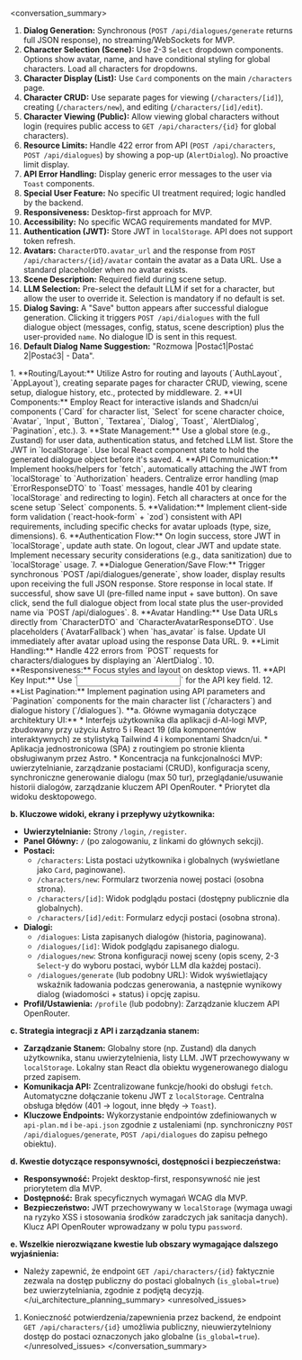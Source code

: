 <conversation_summary>
<decisions>
1.  **Dialog Generation:** Synchronous (`POST /api/dialogues/generate` returns full JSON response), no streaming/WebSockets for MVP.
2.  **Character Selection (Scene):** Use 2-3 `Select` dropdown components. Options show avatar, name, and have conditional styling for global characters. Load all characters for dropdowns.
3.  **Character Display (List):** Use `Card` components on the main `/characters` page.
4.  **Character CRUD:** Use separate pages for viewing (`/characters/[id]`), creating (`/characters/new`), and editing (`/characters/[id]/edit`).
5.  **Character Viewing (Public):** Allow viewing global characters without login (requires public access to `GET /api/characters/{id}` for global characters).
6.  **Resource Limits:** Handle 422 error from API (`POST /api/characters`, `POST /api/dialogues`) by showing a pop-up (`AlertDialog`). No proactive limit display.
7.  **API Error Handling:** Display generic error messages to the user via `Toast` components.
8.  **Special User Feature:** No specific UI treatment required; logic handled by the backend.
9.  **Responsiveness:** Desktop-first approach for MVP.
10. **Accessibility:** No specific WCAG requirements mandated for MVP.
11. **Authentication (JWT):** Store JWT in `localStorage`. API does not support token refresh.
12. **Avatars:** `CharacterDTO.avatar_url` and the response from `POST /api/characters/{id}/avatar` contain the avatar as a Data URL. Use a standard placeholder when no avatar exists.
13. **Scene Description:** Required field during scene setup.
14. **LLM Selection:** Pre-select the default LLM if set for a character, but allow the user to override it. Selection is mandatory if no default is set.
15. **Dialog Saving:** A "Save" button appears after successful dialogue generation. Clicking it triggers `POST /api/dialogues` with the full dialogue object (messages, config, status, scene description) plus the user-provided `name`. No dialogue ID is sent in this request.
16. **Default Dialog Name Suggestion:** "Rozmowa |Postać1|Postać 2|Postać3| - Data".
</decisions>
<matched_recommendations>
1.  **Routing/Layout:** Utilize Astro for routing and layouts (`AuthLayout`, `AppLayout`), creating separate pages for character CRUD, viewing, scene setup, dialogue history, etc., protected by middleware.
2.  **UI Components:** Employ React for interactive islands and Shadcn/ui components (`Card` for character list, `Select` for scene character choice, `Avatar`, `Input`, `Button`, `Textarea`, `Dialog`, `Toast`, `AlertDialog`, `Pagination`, etc.).
3.  **State Management:** Use a global store (e.g., Zustand) for user data, authentication status, and fetched LLM list. Store the JWT in `localStorage`. Use local React component state to hold the generated dialogue object before it's saved.
4.  **API Communication:** Implement hooks/helpers for `fetch`, automatically attaching the JWT from `localStorage` to `Authorization` headers. Centralize error handling (map `ErrorResponseDTO` to `Toast` messages, handle 401 by clearing `localStorage` and redirecting to login). Fetch all characters at once for the scene setup `Select` components.
5.  **Validation:** Implement client-side form validation (`react-hook-form` + `zod`) consistent with API requirements, including specific checks for avatar uploads (type, size, dimensions).
6.  **Authentication Flow:** On login success, store JWT in `localStorage`, update auth state. On logout, clear JWT and update state. Implement necessary security considerations (e.g., data sanitization) due to `localStorage` usage.
7.  **Dialogue Generation/Save Flow:** Trigger synchronous `POST /api/dialogues/generate`, show loader, display results upon receiving the full JSON response. Store response in local state. If successful, show save UI (pre-filled name input + save button). On save click, send the full dialogue object from local state plus the user-provided name via `POST /api/dialogues`.
8.  **Avatar Handling:** Use Data URLs directly from `CharacterDTO` and `CharacterAvatarResponseDTO`. Use placeholders (`AvatarFallback`) when `has_avatar` is false. Update UI immediately after avatar upload using the response Data URL.
9.  **Limit Handling:** Handle 422 errors from `POST` requests for characters/dialogues by displaying an `AlertDialog`.
10. **Responsiveness:** Focus styles and layout on desktop views.
11. **API Key Input:** Use `<Input type="password">` for the API key field.
12. **List Pagination:** Implement pagination using API parameters and `Pagination` components for the main character list (`/characters`) and dialogue history (`/dialogues`).
</matched_recommendations>
<ui_architecture_planning_summary>
**a. Główne wymagania dotyczące architektury UI:**
*   Interfejs użytkownika dla aplikacji d-AI-logi MVP, zbudowany przy użyciu Astro 5 i React 19 (dla komponentów interaktywnych) ze stylistyką Tailwind 4 i komponentami Shadcn/ui.
*   Aplikacja jednostronicowa (SPA) z routingiem po stronie klienta obsługiwanym przez Astro.
*   Koncentracja na funkcjonalności MVP: uwierzytelnianie, zarządzanie postaciami (CRUD), konfiguracja sceny, synchroniczne generowanie dialogu (max 50 tur), przeglądanie/usuwanie historii dialogów, zarządzanie kluczem API OpenRouter.
*   Priorytet dla widoku desktopowego.

**b. Kluczowe widoki, ekrany i przepływy użytkownika:**
*   **Uwierzytelnianie:** Strony `/login`, `/register`.
*   **Panel Główny:** `/` (po zalogowaniu, z linkami do głównych sekcji).
*   **Postaci:**
    *   `/characters`: Lista postaci użytkownika i globalnych (wyświetlane jako `Card`, paginowane).
    *   `/characters/new`: Formularz tworzenia nowej postaci (osobna strona).
    *   `/characters/[id]`: Widok podglądu postaci (dostępny publicznie dla globalnych).
    *   `/characters/[id]/edit`: Formularz edycji postaci (osobna strona).
*   **Dialogi:**
    *   `/dialogues`: Lista zapisanych dialogów (historia, paginowana).
    *   `/dialogues/[id]`: Widok podglądu zapisanego dialogu.
    *   `/dialogues/new`: Strona konfiguracji nowej sceny (opis sceny, 2-3 `Select`-y do wyboru postaci, wybór LLM dla każdej postaci).
    *   `/dialogues/generate` (lub podobny URL): Widok wyświetlający wskaźnik ładowania podczas generowania, a następnie wynikowy dialog (wiadomości + status) i opcję zapisu.
*   **Profil/Ustawienia:** `/profile` (lub podobny): Zarządzanie kluczem API OpenRouter.

**c. Strategia integracji z API i zarządzania stanem:**
*   **Zarządzanie Stanem:** Globalny store (np. Zustand) dla danych użytkownika, stanu uwierzytelnienia, listy LLM. JWT przechowywany w `localStorage`. Lokalny stan React dla obiektu wygenerowanego dialogu przed zapisem.
*   **Komunikacja API:** Zcentralizowane funkcje/hooki do obsługi `fetch`. Automatyczne dołączanie tokenu JWT z `localStorage`. Centralna obsługa błędów (401 -> logout, inne błędy -> `Toast`).
*   **Kluczowe Endpoints:** Wykorzystanie endpointów zdefiniowanych w `api-plan.md` i `be-api.json` zgodnie z ustaleniami (np. synchroniczny `POST /api/dialogues/generate`, `POST /api/dialogues` do zapisu pełnego obiektu).

**d. Kwestie dotyczące responsywności, dostępności i bezpieczeństwa:**
*   **Responsywność:** Projekt desktop-first, responsywność nie jest priorytetem dla MVP.
*   **Dostępność:** Brak specyficznych wymagań WCAG dla MVP.
*   **Bezpieczeństwo:** JWT przechowywany w `localStorage` (wymaga uwagi na ryzyko XSS i stosowania środków zaradczych jak sanitacja danych). Klucz API OpenRouter wprowadzany w polu typu `password`.

**e. Wszelkie nierozwiązane kwestie lub obszary wymagające dalszego wyjaśnienia:**
*   Należy zapewnić, że endpoint `GET /api/characters/{id}` faktycznie zezwala na dostęp publiczny do postaci globalnych (`is_global=true`) bez uwierzytelniania, zgodnie z podjętą decyzją.
</ui_architecture_planning_summary>
<unresolved_issues>
1.  Konieczność potwierdzenia/zapewnienia przez backend, że endpoint `GET /api/characters/{id}` umożliwia publiczny, nieuwierzytelniony dostęp do postaci oznaczonych jako globalne (`is_global=true`).
</unresolved_issues>
</conversation_summary> 